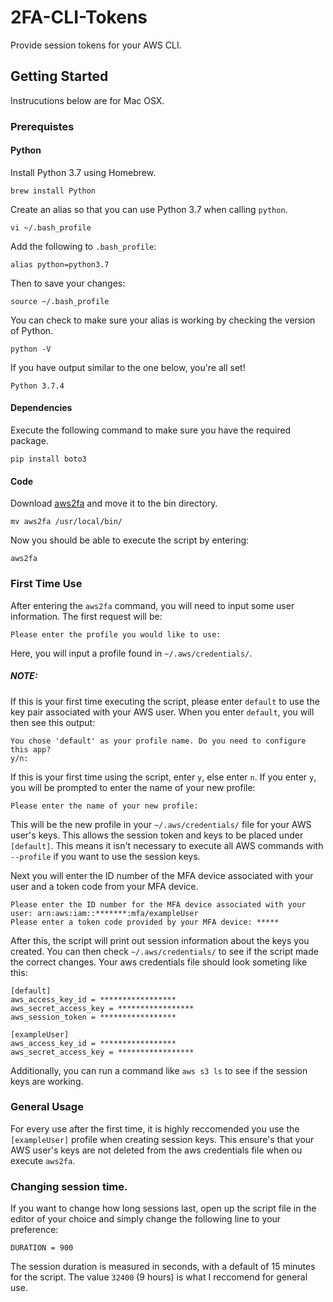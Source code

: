 # 2FA-CLI-Tokens
Provide session tokens for your AWS CLI. 

## Getting Started 
Instrucutions below are for Mac OSX.

### Prerequistes

#### Python
Install Python 3.7 using Homebrew.
```
brew install Python
```
Create an alias so that you can use Python 3.7 when calling ```python```.
```
vi ~/.bash_profile
```
Add the following to ```.bash_profile```:
```
alias python=python3.7
```
Then to save your changes:
```
source ~/.bash_profile
```
You can check to make sure your alias is working by checking the version of Python.
```
python -V
```
If you have output similar to the one below, you're all set!
```
Python 3.7.4
```

#### Dependencies
Execute the following command to make sure you have the required package. 
```
pip install boto3
```

#### Code
Download [aws2fa](https://github.com/hpearce-ops/2FA-CLI-Tokens/blob/master/aws2fa) and move it to the bin directory. 
```
mv aws2fa /usr/local/bin/
```
Now you should be able to execute the script by entering:
```
aws2fa
```

### First Time Use
After entering the ```aws2fa``` command, you will need to input some user information. The first request will be:
```
Please enter the profile you would like to use:
```
Here, you will input a profile found in ```~/.aws/credentials/```. 
##### NOTE: 
If this is your first time executing the script, please enter ```default``` to use the key pair associated with your AWS user. 
When you enter ```default```, you will then see this output:
```
You chose 'default' as your profile name. Do you need to configure this app?
y/n:
```
If this is your first time using the script, enter ```y```, else enter ```n```. If you enter ```y```, you will be prompted to enter the name of your new profile:
```
Please enter the name of your new profile:
```
This will be the new profile in your ```~/.aws/credentials/``` file for your AWS user's keys. This allows the session token and keys to be placed under ```[default]```. This means it isn't necessary to execute all AWS commands with ```--profile``` if you want to use the session keys. 

Next you will enter the ID number of the MFA device associated with your user and a token code from your MFA device.
```
Please enter the ID number for the MFA device associated with your user: arn:aws:iam::*******:mfa/exampleUser
Please enter a token code provided by your MFA device: *****
```
After this, the script will print out session information about the keys you created. You can then check ```~/.aws/credentials/``` to see if the script made the correct changes. Your aws credentials file should look someting like this:
```
[default]
aws_access_key_id = *****************
aws_secret_access_key = *****************
aws_session_token = *****************

[exampleUser]
aws_access_key_id = *****************
aws_secret_access_key = *****************
```
Additionally, you can run a command like ```aws s3 ls``` to see if the session keys are working. 

### General Usage 
For every use after the first time, it is highly reccomended you use the ```[exampleUser]``` profile when creating session keys. This ensure's that your AWS user's keys are not deleted from the aws credentials file when ou execute ```aws2fa```.

### Changing session time.
If you want to change how long sessions last, open up the script file in the editor of your choice and simply change the following line to your preference:
```
DURATION = 900
```
The session duration is measured in seconds, with a default of 15 minutes for the script. The value ```32400``` (9 hours) is what I reccomend for general use. 

